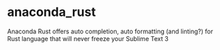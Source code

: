 # anaconda_rust
Anaconda Rust offers auto completion, auto formatting (and linting?) for Rust language that will never freeze your Sublime Text 3
